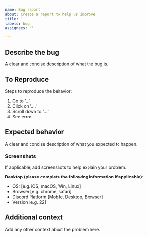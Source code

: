 ```yaml
---
name: Bug report
about: Create a report to help us improve
title: ''
labels: bug
assignees: ''

---
```


## Describe the bug
A clear and concise description of what the bug is.

## To Reproduce
Steps to reproduce the behavior:
1. Go to '...'
2. Click on '....'
3. Scroll down to '....'
4. See error

## Expected behavior
A clear and concise description of what you expected to happen.

### Screenshots
If applicable, add screenshots to help explain your problem.

**Desktop (please complete the following information if applicable):**
 - OS: [e.g. iOS, macOS, Win, Linux]
 - Browser [e.g. chrome, safari]
 - Discord Platform [Mobile, Desktop, Browser]
 - Version [e.g. 22]

## Additional context
Add any other context about the problem here.
